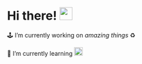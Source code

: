 
# Hi there! <img src="https://raw.githubusercontent.com/MartinHeinz/MartinHeinz/master/wave.gif" width="30px">
🕹 I’m currently working on _amazing things_ ♻️

 🌱 I’m currently learning <img src="https://web-creator.ru/uploads/Page/22/nodejs.svg"
     alt="Markdown Monster icon" width=20px
      />


<!--
**AlexeyGrk/AlexeyGrk** is a ✨ _special_ ✨ repository because its `README.md` (this file) appears on your GitHub profile.

Here are some ideas to get you started:

- 🔭 I’m currently working on ...
- 🌱 I’m currently learning ...
- 👯 I’m looking to collaborate on ...
- 🤔 I’m looking for help with ...
- 💬 Ask me about ...
- 📫 How to reach me: ...
- 😄 Pronouns: ...
- ⚡ Fun fact: ...

-->
